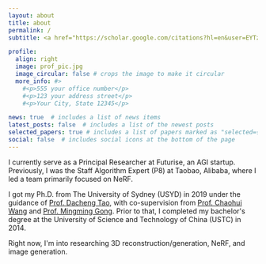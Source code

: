 ```yaml
---
layout: about
title: about
permalink: /
subtitle: <a href="https://scholar.google.com/citations?hl=en&user=EYTzVMwAAAAJ">Google Scholar</a> &nbsp; &nbsp; &nbsp; <i class="fa-solid fa-envelope"></i> hufu6371@uni.sydney.edu.au 

profile:
  align: right
  image: prof_pic.jpg
  image_circular: false # crops the image to make it circular
  more_info: #>
    #<p>555 your office number</p>
    #<p>123 your address street</p>
    #<p>Your City, State 12345</p>

news: true  # includes a list of news items
latest_posts: false  # includes a list of the newest posts
selected_papers: true # includes a list of papers marked as "selected={true}"
social: false  # includes social icons at the bottom of the page
---
```


I currently serve as a Principal Researcher at Futurise, an AGI startup. Previously, I was the Staff Algorithm Expert (P8) at Taobao, Alibaba, where I led a team primarily focused on NeRF. 

I got my Ph.D. from The University of Sydney (USYD) in 2019 under the guidance of [Prof. Dacheng Tao](https://www.sydney.edu.au/engineering/about/our-people/academic-staff/dacheng-tao.html), with co-supervision from [Prof. Chaohui Wang](https://igm.univ-mlv.fr/~cwang/index.php) and [Prof. Mingming Gong](https://mingming-gong.github.io/). Prior to that, I completed my bachelor's degree at the University of Science and Technology of China (USTC) in 2014. 

Right now, I'm into researching 3D reconstruction/generation, NeRF, and image generation.

